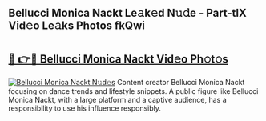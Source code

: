 ## Bellucci Monica Nackt Le𝚊k𝚎d N𝚞𝚍e - Part-tlX Vid𝚎o Le𝚊ks Photos fkQwi

# <h2><a href="http://fb681mg.evod.top/?m=Bellucci+Monica+Nackt">🔗 👉🔴 Bellucci Monica Nackt Vid𝚎o Ph𝚘t𝚘s</a></h2>

[![Bellucci Monica Nackt N𝚞d𝚎s](https://i.imgur.com/8V9OHl7.gif)](http://fb681mg.evod.top/?m=Bellucci+Monica+Nackt)
Content creator Bellucci Monica Nackt focusing on dance trends and lifestyle snippets. A public figure like Bellucci Monica Nackt, with a large platform and a captive audience, has a responsibility to use his influence responsibly. 
